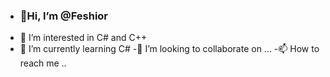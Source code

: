 - <h3>👋Hi, I’m @Feshior</h3>
- 👀 I’m interested in C# and C++
- 🌱 I’m currently learning C#
-💞️ I’m looking to collaborate on ...
-📫 How to reach me ..
<!---
Feshior/Feshior is a ✨ special ✨ repository because its `README.md` (this file) appears on your GitHub profile.
You can click the Preview link to take a look at your changes.
--->
